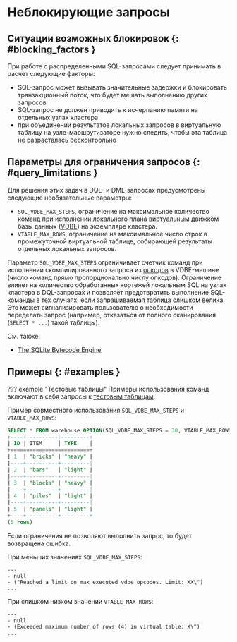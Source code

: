 # Неблокирующие запросы

## Ситуации возможных блокировок {: #blocking_factors }

При работе с распределенными SQL-запросами следует принимать в расчет
следующие факторы:

- SQL-запрос может вызывать значительные задержки и блокировать
  транзакционный поток, что будет мешать выполнению других запросов
- SQL-запрос не должен приводить к исчерпанию памяти на отдельных узлах
  кластера
- при объединении результатов локальных запросов в виртуальную таблицу
  на узле-маршрутизаторе нужно следить, чтобы эта таблица не
  разрасталась бесконтрольно

## Параметры для ограничения запросов {: #query_limitations }

Для решения этих задач в DQL- и DML-запросах предусмотрены следующие
необязательные параметры:

- `SQL_VDBE_MAX_STEPS`, ограничение на максимальное количество команд
 при исполнении локального плана виртуальным движком базы данных
  ([VDBE](https://www.sqlite.org/vdbe.html)) на экземпляре кластера.
- `VTABLE_MAX_ROWS`, ограничение на максимальное число строк в
  промежуточной виртуальной таблице, собирающей результаты отдельных
  локальных запросов.

Параметр `SQL_VDBE_MAX_STEPS` ограничивает счетчик команд при исполнении
скомпилированного запроса из
[опкодов](../../overview/glossary.md#opcode) в VDBE-машине (число команд
прямо пропорционально числу опкодов). Ограничение влияет на количество
обработанных кортежей локальным SQL на узлах кластера в DQL-запросах и
позволяет предотвратить выполнение SQL-команды в тех случаях, если
запрашиваемая таблица слишком велика. Это может сигнализировать
пользователю о необходимости переделать запрос (например, отказаться от
полного сканирования (`SELECT * ...`) такой таблицы).

<!--
Скомпилированный план локального SQL-запроса, состоящего из опкодов, 
можно посмотреть так:

```
box.execute([[EXPLAIN SELECT * FROM warehouse]])
---
- metadata:
  - name: addr
    type: integer
  - name: opcode
    type: text
  - name: p1
    type: integer
  - name: p2
    type: integer
  - name: p3
    type: integer
  - name: p4
    type: text
  - name: p5
    type: text
  - name: comment
    type: text
  rows:
  - [0, 'Init', 0, 1, 0, '', '00', null]
  - [1, 'OpenSpace', 1, 1025, 0, '', '00', null]
  - [2, 'IteratorOpen', 1, 0, 1, '', '00', null]
  - [3, 'Rewind', 1, 10, 2, '0', '00', null]
  - [4, 'Column', 1, 0, 2, '', '00', null]
  - [5, 'Column', 1, 1, 3, '', '00', null]
  - [6, 'Column', 1, 2, 4, '', '00', null]
  - [7, 'Column', 1, 3, 5, '', '00', null]
  - [8, 'ResultRow', 2, 4, 0, '', '00', null]
  - [9, 'Next', 1, 4, 0, '', '01', null]
  - [10, 'Halt', 0, 0, 0, '', '00', null]
...
```

В разделе `rows` перечислены опкоды запроса.
Читающие опкоды здесь — номера 4, 5, 6, 7, 8, 9.
Каждое прохождение исполнения запроса через опкод
увеличивает счетчик команд на 1. В зависимости от
количества кортежей в таблице, для читающего опкода
может понадобиться несколько прохождений. Соответственно,
счетчик `SQL_VDBE_MAX_STEPS` будет практически всегда
выше числа опкодов. Так, в приведенном примере 11 опкодов,
но минимальное значение `SQL_VDBE_MAX_STEPS` — 15.

 -->

Cм. также:

  - [The SQLite Bytecode Engine](https://www.sqlite.org/opcode.html)

## Примеры {: #examples }

??? example "Тестовые таблицы"
    Примеры использования команд включают в себя запросы к [тестовым
    таблицам](../legend.md).

Пример совместного использования `SQL_VDBE_MAX_STEPS` и `VTABLE_MAX_ROWS`:


```sql
SELECT * FROM warehouse OPTION(SQL_VDBE_MAX_STEPS = 30, VTABLE_MAX_ROWS = 5);
+----+----------+---------+
| ID | ITEM     | TYPE    |
+=========================+
| 1  | "bricks" | "heavy" |
|----+----------+---------|
| 2  | "bars"   | "light" |
|----+----------+---------|
| 3  | "blocks" | "heavy" |
|----+----------+---------|
| 4  | "piles"  | "light" |
|----+----------+---------|
| 5  | "panels" | "light" |
+----+----------+---------+
(5 rows)
```

Если ограничения не позволяют выполнить запрос, то будет возвращена
ошибка.

При меньших значениях `SQL_VDBE_MAX_STEPS`:

```
---
- null
- ("Reached a limit on max executed vdbe opcodes. Limit: XX\")
...
```

При слишком низком значении `VTABLE_MAX_ROWS`:

```
---
- null
- (Exceeded maximum number of rows (4) in virtual table: Х\")
...
```
